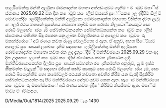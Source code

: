 පාර්ලිමේන්තු මන්තී අර්ලුනා රාමනාදන්ත මහතා අත්අඩංගුවට ගැනීම - ම ාටුව මපාිස් ස්ථානය 2025.09.22 වන දින ක ොටුව ක ොලිස් වසකේ දුේියක ොල ඉදිිපිට ඕල් ට් මොවකේදී ොර්ලලිකේන්තු මන්තී අර්ලුනො රොමනොදන්ත මහතො විසින්ත දවන ලැබූ ොර්ල රථය තහනේ ප්‍රකේශය නවතො තැබීම සහ රොජ්‍ය නිලධොිකයකුට සො රොධී බලහේ ොරය ෑම සේබන්තධකයන්ත සේබන්තධකයන්ත ක ොටුව ක ොලිස් ස්ථොනය මඟින්ත සිදු රකෙන යනු ලබන විමර්ලශනය ට අදොලව ක ොටුව ෙරු මකහ්ස්රොේ අධි රණය කවත රුණු වොර්ලතො ර ඇත. ඒ අනුව, ඉහත සිේධියට අදොලව ප්‍ර ොශයක් ලබො ෙැනීම සඳහො ොර්ලලිකේන්තු මන්තී අර්ලුනො රොමනොදන්ත මහතො කවත රන ලද දැනුේදීම ිදි මන්තීවරයො 2025.09.29 වන අද දින උදෑසන ොලකේ ක ොටුව ක ොලිස් ස්ථොනය කවත ැමිකණන ලදී. මන්තීවරයොකෙන්ත දීර්ලඝ ප්‍ර ොශයක් සටහන්ත ර ෙැනිකමන්ත අනුරුව, යුු ම ඉෂ්ඨ කිිකමන්ත වැළැක්ීම සඳහො රජ්‍කේ කස්ව කයකුට සො රොධී බලහේ ොරය ෑම, සො රොධී බියෙැන්තීම හො කමෝටර්ල රථයක් නවතො අවහිර කිරීම යන වැරදි සිදුකිරීම සේබන්තධකයන්ත සැ පිට මන්තීවරයො අේඅඩංගුවට කෙන ඇත. සැ ොර මන්තීවරයො ක ොටුව ෙරු මකහ්ස්රොේ අධි රණය කවත ඉදිි ේ කිරීමට නියමිතව ඇත. මපාිස් මාධ්‍ය ම ාට්ඨාසය.

D/Media/Out/1814/2025 2025.09.29 ැය 1430